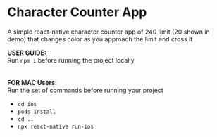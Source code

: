 # Character Counter App

A simple react-native character counter app of 240 limit (20 shown in demo) that changes color as you approach the limit and cross it


  **USER GUIDE:**<br/>
  Run `npm i` before running the project locally
  <br/>
  <br/>
  <br/>
  **FOR MAC Users:**<br/>
  Run the set of commands before running your project
  - `cd ios`
  - `pods install`
  - `cd ..`
  - `npx react-native run-ios`
